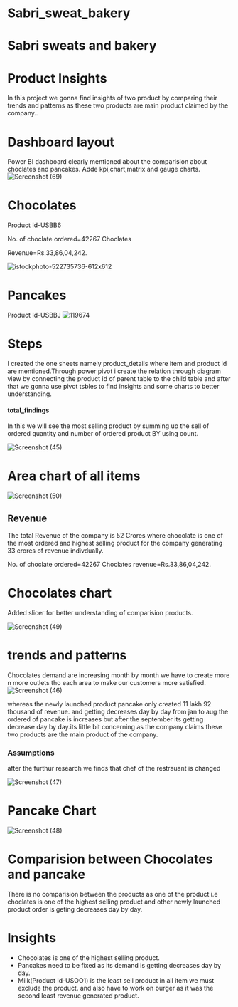 # Sabri_sweat_bakery

# Sabri sweats and bakery
# Product Insights

In this project we gonna find insights of two product by comparing their trends and patterns as these two products are main product claimed by the company..
# Dashboard layout
Power BI dashboard clearly mentioned about the comparision about choclates and pancakes.
Adde kpi,chart,matrix and gauge charts.
![Screenshot (69)](https://github.com/MoinSabri03/Reports/assets/152681629/9e9c6553-10a6-47f5-a886-6e3db1ac1027)

# Chocolates
Product Id-USBB6

No. of choclate ordered=42267 Choclates 

Revenue=Rs.33,86,04,242.

![istockphoto-522735736-612x612](https://github.com/MoinSabri03/SQL-Prac/assets/152681629/249b7868-779e-41e7-bbe2-b4fa31c047fa)


# Pancakes
Product Id-USBBJ
![119674](https://github.com/MoinSabri03/SQL-Prac/assets/152681629/09d219cd-6206-4dd6-a250-7be7d40f8a3d)


# Steps 
 I created the one sheets namely product_details where item and product id are mentioned.Through power pivot i create the relation through diagram view by connecting the product id of parent table to the child table and after that we gonna use pivot tsbles to find insights and some charts to better understanding.

 #### total_findings
 In this we will see the most selling product by summing up the sell of ordered quantity and number of ordered product BY using count.

![Screenshot (45)](https://github.com/MoinSabri03/SQL-Prac/assets/152681629/0d495d60-e540-4494-9e00-329f71ff1473)
# Area chart of all items 

![Screenshot (50)](https://github.com/MoinSabri03/SQL-Prac/assets/152681629/3efb0a9e-f91f-47ca-a99b-700e63817192)


## Revenue

The total Revenue of the company is 52 Crores where chocolate is one of the most ordered  and  highest selling product  for the company generating 33 crores of revenue indivdually.

No. of choclate ordered=42267
Choclates revenue=Rs.33,86,04,242.

# Chocolates chart
Added slicer for better understanding of comparision products.

![Screenshot (49)](https://github.com/MoinSabri03/SQL-Prac/assets/152681629/015241f0-106e-456c-a90c-7ee447e835ca)




# trends and patterns
Chocolates demand are increasing month by month we have to create more n more outlets tho each area to make our customers more satisfied.
![Screenshot (46)](https://github.com/MoinSabri03/SQL-Prac/assets/152681629/8d802a45-7caa-496c-ac7a-63984be4f19f)

whereas the newly launched product  pancake only created 11 lakh 92 thousand of revenue.
 and getting decreases day by day 
from jan to aug the ordered of pancake is increases but after the september its getting decrease day by day.its little bit concerning as the company claims these two products are the main product of the company.
### Assumptions
after the furthur research we finds that chef of the restrauant is changed 

![Screenshot (47)](https://github.com/MoinSabri03/SQL-Prac/assets/152681629/78589b20-5cb7-4392-b8c4-26e80127cbe6)


#  Pancake Chart 
![Screenshot (48)](https://github.com/MoinSabri03/SQL-Prac/assets/152681629/26d53007-9d06-4cec-9ed5-025b04909599)

# Comparision between Chocolates and pancake
There is no comparision between the products as one of the product i.e choclates is one of the highest selling product and other newly launched product order is geting decreases day by day.


# Insights
* Chocolates is one of the highest  selling product.
* Pancakes need to be fixed as its demand is getting decreases day by day.
* Milk(Product Id-USOO1) is the least sell product in all item  we must exclude the product. and also have to work on burger as it was the second least revenue generated product.









